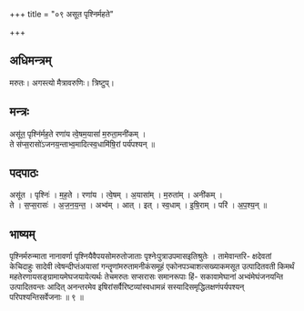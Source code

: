 +++
title = "०९ असूत पृश्निर्महते"

+++
## अधिमन्त्रम्
मरुतः। अगस्त्यो मैत्रावरुणिः। त्रिष्टुप्।

## मन्त्रः
असू॑त॒ पृश्नि॑र्मह॒ते रणा॑य त्वे॒षम॒यासां॑ म॒रुता॒मनी॑कम् ।  
ते स॑प्स॒रासो॑ऽजनय॒न्ताभ्व॒मादित्स्व॒धामि॑षि॒रां पर्य॑पश्यन् ॥

## पदपाठः
असू॑त । पृश्निः॑ । म॒ह॒ते । रणा॑य । त्वे॒षम् । अ॒यासा॑म् । म॒रुता॑म् । अनी॑कम् ।  
ते । स॒प्स॒रासः॑ । अ॒ज॒न॒य॒न्त॒ । अभ्व॑म् । आत् । इत् । स्व॒धाम् । इ॒षि॒राम् । परि॑ । अ॒प॒श्य॒न् ॥

## भाष्यम्
पृश्निर्मरुन्माता नानावर्णा पृश्नियैवैपयसोमरुतोजाताः पृश्नेःपुत्राउपमासइतिश्रुतेः । तामेवान्तरि- क्षदेवतां केचिदाहुः सादेवी त्वेषन्दीप्तंअयासां गन्तॄणांमरुतामनीकंसमूहं एकोनपञ्चाशत्सख्याकमसूत उत्पादितवती किमर्थं महतेरणायसङ्ग्रामायमेघजयायेत्यर्थः तेचमरुतः सप्सरासः समानरूपाः हिं- सकावामेघानां अभ्वंमेघंजनयन्ति उत्पादितवन्तः आदित् अनन्तरमेव इषिरांसर्वैरिष्टव्यांस्वधामन्नं सस्यादिसमृद्धिलक्षणंपर्यपश्यन् परिपश्यन्तिसर्वेजनाः ॥ ९ ॥